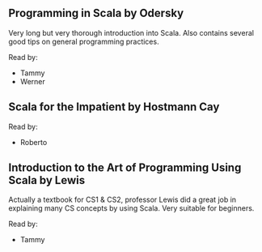 ## Programming in Scala by Odersky
Very long but very thorough introduction into Scala. Also contains several good tips on general programming practices.

Read by:
* Tammy
* Werner

## Scala for the Impatient by Hostmann Cay

Read by:
* Roberto

## Introduction to the Art of Programming Using Scala by Lewis

Actually a textbook for CS1 & CS2, professor Lewis did a great job in explaining many CS concepts by using Scala. Very suitable for beginners.

Read by:
* Tammy